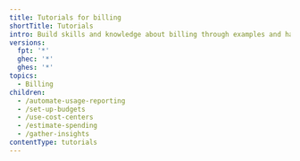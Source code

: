 ```yaml
---
title: Tutorials for billing
shortTitle: Tutorials
intro: Build skills and knowledge about billing through examples and hands-on activities.
versions:
  fpt: '*'
  ghec: '*'
  ghes: '*'
topics:
  - Billing
children:
  - /automate-usage-reporting
  - /set-up-budgets
  - /use-cost-centers
  - /estimate-spending
  - /gather-insights
contentType: tutorials
---
```


